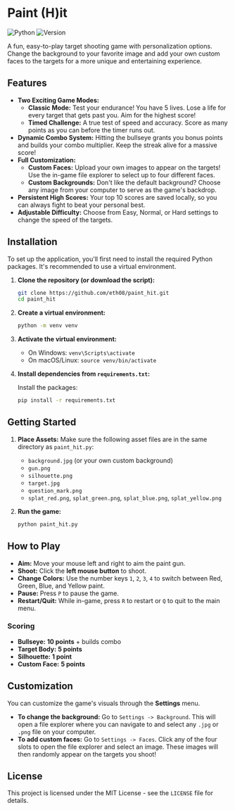 # Paint (H)it

![Python](https://img.shields.io/badge/Python-3.10%2B-blue)
![Version](https://img.shields.io/badge/version-0.8.2-orange)

A fun, easy-to-play target shooting game with personalization options. Change the background to your favorite image and add your own custom faces to the targets for a more unique and entertaining experience.

## Features

* **Two Exciting Game Modes:**
    * **Classic Mode:** Test your endurance! You have 5 lives. Lose a life for every target that gets past you. Aim for the highest score!
    * **Timed Challenge:** A true test of speed and accuracy. Score as many points as you can before the timer runs out.
* **Dynamic Combo System:** Hitting the bullseye grants you bonus points and builds your combo multiplier. Keep the streak alive for a massive score!
* **Full Customization:**
    * **Custom Faces:** Upload your own images to appear on the targets! Use the in-game file explorer to select up to four different faces.
    * **Custom Backgrounds:** Don't like the default background? Choose any image from your computer to serve as the game's backdrop.
* **Persistent High Scores:** Your top 10 scores are saved locally, so you can always fight to beat your personal best.
* **Adjustable Difficulty:** Choose from Easy, Normal, or Hard settings to change the speed of the targets.

## Installation

To set up the application, you'll first need to install the required Python packages. It's recommended to use a virtual environment.

1.  **Clone the repository (or download the script):**
    ```bash
    git clone https://github.com/eth08/paint_hit.git
    cd paint_hit
    ```

2.  **Create a virtual environment:**
    ```bash
    python -m venv venv
    ```

3.  **Activate the virtual environment:**
    * On Windows: `venv\Scripts\activate`
    * On macOS/Linux: `source venv/bin/activate`

4.  **Install dependencies from `requirements.txt`:**
    
    Install the packages:
    ```bash
    pip install -r requirements.txt
    ```
## Getting Started

1.  **Place Assets:**
    Make sure the following asset files are in the same directory as `paint_hit.py`:
    * `background.jpg` (or your own custom background)
    * `gun.png`
    * `silhouette.png`
    * `target.jpg`
    * `question_mark.png`
    * `splat_red.png`, `splat_green.png`, `splat_blue.png`, `splat_yellow.png`

2.  **Run the game:**
    ```bash
    python paint_hit.py
    ```

## How to Play

* **Aim:** Move your mouse left and right to aim the paint gun.
* **Shoot:** Click the **left mouse button** to shoot.
* **Change Colors:** Use the number keys `1`, `2`, `3`, `4` to switch between Red, Green, Blue, and Yellow paint.
* **Pause:** Press `P` to pause the game.
* **Restart/Quit:** While in-game, press `R` to restart or `Q` to quit to the main menu.

### Scoring

* **Bullseye:** **10 points** + builds combo
* **Target Body:** **5 points**
* **Silhouette:** **1 point**
* **Custom Face:** **5 points**

## Customization

You can customize the game's visuals through the **Settings** menu.

* **To change the background:** Go to `Settings -> Background`. This will open a file explorer where you can navigate to and select any `.jpg` or `.png` file on your computer.
* **To add custom faces:** Go to `Settings -> Faces`. Click any of the four slots to open the file explorer and select an image. These images will then randomly appear on the targets you shoot!

## License

This project is licensed under the MIT License - see the `LICENSE` file for details.
